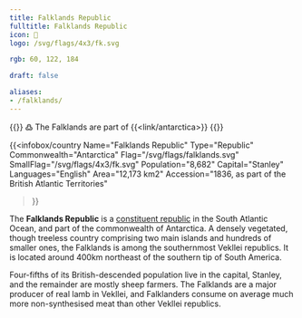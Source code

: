 ```yaml
---
title: Falklands Republic
fulltitle: Falklands Republic
icon: 🦀
logo: /svg/flags/4x3/fk.svg

rgb: 60, 122, 184

draft: false

aliases:
- /falklands/
---
```

{{<note>}}
߷ The Falklands are part of {{<link/antarctica>}}
{{</note>}}

{{<infobox/country
	 Name="Falklands Republic"
	 Type="Republic"
	 Commonwealth="Antarctica"
	 Flag="/svg/flags/falklands.svg"
	 SmallFlag="/svg/flags/4x3/fk.svg"
	 Population="8,682"
	 Capital="Stanley"
	 Languages="English"
	 Area="12,173 km2"
	 Accession="1836, as part of the British Atlantic Territories"
 >}}

The <span class="fi fi-fk"></span> **Falklands Republic** is a [constituent republic](/republics/) in the South Atlantic Ocean, and part of the commonwealth of Antarctica. A densely vegetated, though treeless country comprising two main islands and hundreds of smaller ones, the Falklands is among the southernmost Vekllei republics. It is located around 400km northeast of the southern tip of South America.

Four-fifths of its British-descended population live in the capital, Stanley, and the remainder are mostly sheep farmers. The Falklands are a major producer of real lamb in Vekllei, and Falklanders consume on average much more non-synthesised meat than other Vekllei republics.